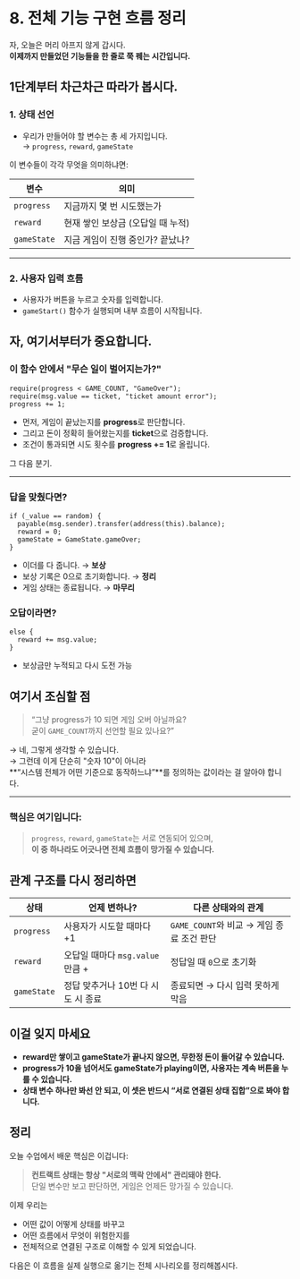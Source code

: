 # 8. 전체 기능 구현 흐름 정리

자, 오늘은 머리 아프지 않게 갑시다.  
**이제까지 만들었던 기능들을 한 줄로 쭉 꿰는 시간입니다.**

## 1단계부터 차근차근 따라가 봅시다.

### 1. 상태 선언

- 우리가 만들어야 할 변수는 총 세 가지입니다.  
  → `progress`, `reward`, `gameState`

이 변수들이 각각 무엇을 의미하냐면:

| 변수        | 의미                              |
| ----------- | --------------------------------- |
| `progress`  | 지금까지 몇 번 시도했는가         |
| `reward`    | 현재 쌓인 보상금 (오답일 때 누적) |
| `gameState` | 지금 게임이 진행 중인가? 끝났나?  |

---

### 2. 사용자 입력 흐름

- 사용자가 버튼을 누르고 숫자를 입력합니다.
- `gameStart()` 함수가 실행되며 내부 흐름이 시작됩니다.

## 자, 여기서부터가 중요합니다.

### 이 함수 안에서 "무슨 일이 벌어지는가?"

```solidity
require(progress < GAME_COUNT, "GameOver");
require(msg.value == ticket, "ticket amount error");
progress += 1;
```

- 먼저, 게임이 끝났는지를 **progress**로 판단합니다.
- 그리고 돈이 정확히 들어왔는지를 **ticket**으로 검증합니다.
- 조건이 통과되면 시도 횟수를 **progress += 1**로 올립니다.

그 다음 분기.

---

### 답을 맞췄다면?

```solidity
if (_value == random) {
  payable(msg.sender).transfer(address(this).balance);
  reward = 0;
  gameState = GameState.gameOver;
}
```

- 이더를 다 줍니다. → **보상**
- 보상 기록은 0으로 초기화합니다. → **정리**
- 게임 상태는 종료됩니다. → **마무리**

### 오답이라면?

```solidity
else {
  reward += msg.value;
}
```

- 보상금만 누적되고 다시 도전 가능

## 여기서 조심할 점

> “그냥 progress가 10 되면 게임 오버 아닐까요?  
> 굳이 `GAME_COUNT`까지 선언할 필요 있나요?”

→ 네, 그렇게 생각할 수 있습니다.  
→ 그런데 이게 단순히 "숫자 10"이 아니라  
**“시스템 전체가 어떤 기준으로 동작하느냐”**를 정의하는 값이라는 걸 알아야 합니다.

---

### 핵심은 여기입니다:

> `progress`, `reward`, `gameState`는 서로 연동되어 있으며,  
> **이 중 하나라도 어긋나면 전체 흐름이 망가질 수 있습니다.**

## 관계 구조를 다시 정리하면

| 상태        | 언제 변하나?                       | 다른 상태와의 관계                        |
| ----------- | ---------------------------------- | ----------------------------------------- |
| `progress`  | 사용자가 시도할 때마다 +1          | `GAME_COUNT`와 비교 → 게임 종료 조건 판단 |
| `reward`    | 오답일 때마다 `msg.value`만큼 +    | 정답일 때 `0`으로 초기화                  |
| `gameState` | 정답 맞추거나 10번 다 시도 시 종료 | 종료되면 → 다시 입력 못하게 막음          |

## 이걸 잊지 마세요

- **reward만 쌓이고 gameState가 끝나지 않으면, 무한정 돈이 들어갈 수 있습니다.**
- **progress가 10을 넘어서도 gameState가 playing이면, 사용자는 계속 버튼을 누를 수 있습니다.**
- **상태 변수 하나만 봐선 안 되고, 이 셋은 반드시 “서로 연결된 상태 집합”으로 봐야 합니다.**

## 정리

오늘 수업에서 배운 핵심은 이겁니다:

> **컨트랙트 상태는 항상 "서로의 맥락 안에서" 관리돼야 한다.**  
> 단일 변수만 보고 판단하면, 게임은 언제든 망가질 수 있습니다.

이제 우리는

- 어떤 값이 어떻게 상태를 바꾸고
- 어떤 흐름에서 무엇이 위험한지를
- 전체적으로 연결된 구조로 이해할 수 있게 되었습니다.

다음은 이 흐름을 실제 실행으로 옮기는 전체 시나리오를 정리해봅시다.
